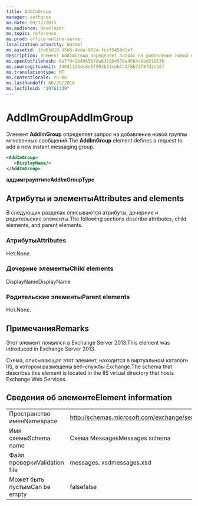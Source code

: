 ```yaml
---
title: AddImGroup
manager: sethgros
ms.date: 09/17/2015
ms.audience: Developer
ms.topic: reference
ms.prod: office-online-server
localization_priority: Normal
ms.assetid: 16d63d10-3566-4eda-802a-fcef5458d2e7
description: Элемент AddImGroup определяет запрос на добавление новой группы мгновенных сообщений.
ms.openlocfilehash: 0a7f949b4965b7da631904576ed664dbbd31967b
ms.sourcegitcommit: 34041125dc8c5f993b21cebfc4f8b72f0fd2cb6f
ms.translationtype: MT
ms.contentlocale: ru-RU
ms.lasthandoff: 06/25/2018
ms.locfileid: "19761339"
---
```

# <a name="addimgroup"></a><span data-ttu-id="92922-103">AddImGroup</span><span class="sxs-lookup"><span data-stu-id="92922-103">AddImGroup</span></span>

<span data-ttu-id="92922-104">Элемент **AddImGroup** определяет запрос на добавление новой группы мгновенных сообщений.</span><span class="sxs-lookup"><span data-stu-id="92922-104">The **AddImGroup** element defines a request to add a new instant messaging group.</span></span> 
  
```XML
<AddImGroup>
   <DisplayName/>
</AddImGroup>
```

 <span data-ttu-id="92922-105">**аддимграуптипе**</span><span class="sxs-lookup"><span data-stu-id="92922-105">**AddImGroupType**</span></span>
## <a name="attributes-and-elements"></a><span data-ttu-id="92922-106">Атрибуты и элементы</span><span class="sxs-lookup"><span data-stu-id="92922-106">Attributes and elements</span></span>

<span data-ttu-id="92922-107">В следующих разделах описываются атрибуты, дочерние и родительские элементы.</span><span class="sxs-lookup"><span data-stu-id="92922-107">The following sections describe attributes, child elements, and parent elements.</span></span>
  
### <a name="attributes"></a><span data-ttu-id="92922-108">Атрибуты</span><span class="sxs-lookup"><span data-stu-id="92922-108">Attributes</span></span>

<span data-ttu-id="92922-109">Нет.</span><span class="sxs-lookup"><span data-stu-id="92922-109">None.</span></span>
  
### <a name="child-elements"></a><span data-ttu-id="92922-110">Дочерние элементы</span><span class="sxs-lookup"><span data-stu-id="92922-110">Child elements</span></span>

<span data-ttu-id="92922-111">DisplayName</span><span class="sxs-lookup"><span data-stu-id="92922-111">DisplayName</span></span>
  
### <a name="parent-elements"></a><span data-ttu-id="92922-112">Родительские элементы</span><span class="sxs-lookup"><span data-stu-id="92922-112">Parent elements</span></span>

<span data-ttu-id="92922-113">Нет.</span><span class="sxs-lookup"><span data-stu-id="92922-113">None.</span></span>
  
## <a name="remarks"></a><span data-ttu-id="92922-114">Примечания</span><span class="sxs-lookup"><span data-stu-id="92922-114">Remarks</span></span>

<span data-ttu-id="92922-115">Этот элемент появился в Exchange Server 2013.</span><span class="sxs-lookup"><span data-stu-id="92922-115">This element was introduced in Exchange Server 2013.</span></span>
  
<span data-ttu-id="92922-116">Схема, описывающая этот элемент, находится в виртуальном каталоге IIS, в котором размещены веб-службы Exchange.</span><span class="sxs-lookup"><span data-stu-id="92922-116">The schema that describes this element is located in the IIS virtual directory that hosts Exchange Web Services.</span></span>
  
## <a name="element-information"></a><span data-ttu-id="92922-117">Сведения об элементе</span><span class="sxs-lookup"><span data-stu-id="92922-117">Element information</span></span>

|||
|:-----|:-----|
|<span data-ttu-id="92922-118">Пространство имен</span><span class="sxs-lookup"><span data-stu-id="92922-118">Namespace</span></span>  <br/> |http://schemas.microsoft.com/exchange/services/2006/messages  <br/> |
|<span data-ttu-id="92922-119">Имя схемы</span><span class="sxs-lookup"><span data-stu-id="92922-119">Schema name</span></span>  <br/> |<span data-ttu-id="92922-120">Схема Messages</span><span class="sxs-lookup"><span data-stu-id="92922-120">Messages schema</span></span>  <br/> |
|<span data-ttu-id="92922-121">Файл проверки</span><span class="sxs-lookup"><span data-stu-id="92922-121">Validation file</span></span>  <br/> |<span data-ttu-id="92922-122">messages. xsd</span><span class="sxs-lookup"><span data-stu-id="92922-122">messages.xsd</span></span>  <br/> |
|<span data-ttu-id="92922-123">Может быть пустым</span><span class="sxs-lookup"><span data-stu-id="92922-123">Can be empty</span></span>  <br/> |<span data-ttu-id="92922-124">false</span><span class="sxs-lookup"><span data-stu-id="92922-124">false</span></span>  <br/> |
   

